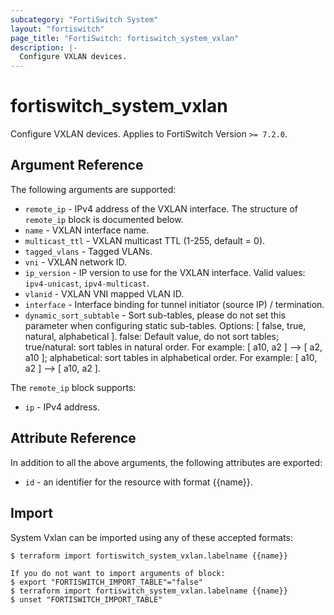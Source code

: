 ```yaml
---
subcategory: "FortiSwitch System"
layout: "fortiswitch"
page_title: "FortiSwitch: fortiswitch_system_vxlan"
description: |-
  Configure VXLAN devices.
---
```


# fortiswitch_system_vxlan
Configure VXLAN devices. Applies to FortiSwitch Version `>= 7.2.0`.

## Argument Reference

The following arguments are supported:

* `remote_ip` - IPv4 address of the VXLAN interface. The structure of `remote_ip` block is documented below.
* `name` - VXLAN interface name.
* `multicast_ttl` - VXLAN multicast TTL (1-255, default = 0).
* `tagged_vlans` - Tagged VLANs.
* `vni` - VXLAN network ID.
* `ip_version` - IP version to use for the VXLAN interface. Valid values: `ipv4-unicast`, `ipv4-multicast`.
* `vlanid` - VXLAN VNI mapped VLAN ID.
* `interface` - Interface binding for tunnel initiator (source IP) / termination.
* `dynamic_sort_subtable` - Sort sub-tables, please do not set this parameter when configuring static sub-tables. Options: [ false, true, natural, alphabetical ]. false: Default value, do not sort tables; true/natural: sort tables in natural order. For example: [ a10, a2 ] --> [ a2, a10 ]; alphabetical: sort tables in alphabetical order. For example: [ a10, a2 ] --> [ a10, a2 ].

The `remote_ip` block supports:

* `ip` - IPv4 address.


## Attribute Reference

In addition to all the above arguments, the following attributes are exported:
* `id` - an identifier for the resource with format {{name}}.

## Import

System Vxlan can be imported using any of these accepted formats:
```
$ terraform import fortiswitch_system_vxlan.labelname {{name}}

If you do not want to import arguments of block:
$ export "FORTISWITCH_IMPORT_TABLE"="false"
$ terraform import fortiswitch_system_vxlan.labelname {{name}}
$ unset "FORTISWITCH_IMPORT_TABLE"
```
